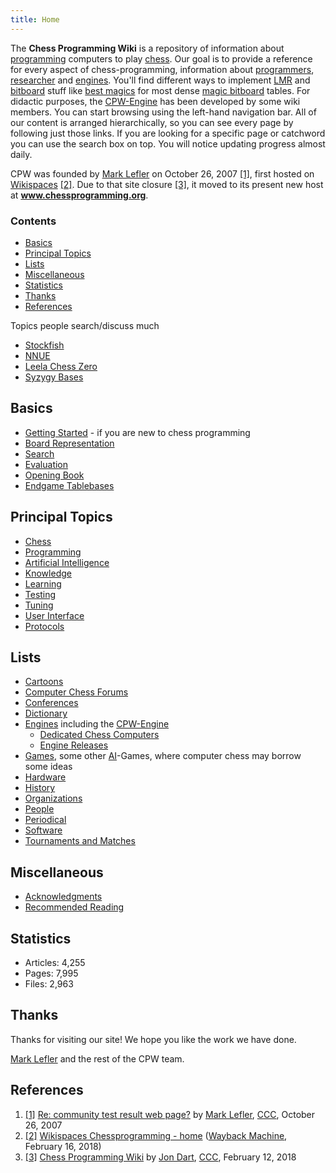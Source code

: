 ```yaml
---
title: Home
---
```

The **Chess Programming Wiki** is a repository of information about [programming](Programming "Programming") computers to play [chess](Chess "Chess"). Our goal is to provide a reference for every aspect of chess-programming, information about [programmers](Category:Programmer "Category:Programmer"), [researcher](Category:Researcher "Category:Researcher") and [engines](Engines). You'll find different ways to implement [LMR](Late_Move_Reductions "Late Move Reductions") and [bitboard](Bitboards "Bitboards") stuff like [best magics](Best_Magics_so_far "Best Magics so far") for most dense [magic bitboard](Magic_Bitboards "Magic Bitboards") tables. For didactic purposes, the [CPW-Engine](CPW-Engine "CPW-Engine") has been developed by some wiki members. You can start browsing using the left-hand navigation bar. All of our content is arranged hierarchically, so you can see every page by following just those links. If you are looking for a specific page or catchword you can use the search box on top. You will notice updating progress almost daily.


CPW was founded by [Mark Lefler](Mark_Lefler "Mark Lefler") on October 26, 2007 <a id="cite-note-1" href="#cite-ref-1">[1]</a>, first hosted on [Wikispaces](https://en.wikipedia.org/wiki/Wikispaces) <a id="cite-note-2" href="#cite-ref-2">[2]</a>. Due to that site closure <a id="cite-note-3" href="#cite-ref-3">[3]</a>, it moved to its present new host at **www.chessprogramming.org**.



### Contents


- [Basics](#basics)
- [Principal Topics](#principal-topics)
- [Lists](#lists)
- [Miscellaneous](#miscellaneous)
- [Statistics](#statistics)
- [Thanks](#thanks)
- [References](#references)






Topics people search/discuss much



* [Stockfish](Stockfish "Stockfish")
* [NNUE](NNUE "NNUE")
* [Leela Chess Zero](Leela_Chess_Zero "Leela Chess Zero")
* [Syzygy Bases](Syzygy_Bases "Syzygy Bases")


## Basics


* [Getting Started](Getting_Started "Getting Started") - if you are new to chess programming
* [Board Representation](Board_Representation "Board Representation")
* [Search](Search "Search")
* [Evaluation](Evaluation "Evaluation")
* [Opening Book](Opening_Book "Opening Book")
* [Endgame Tablebases](Endgame_Tablebases "Endgame Tablebases")


## Principal Topics


* [Chess](Chess "Chess")
* [Programming](Programming "Programming")
* [Artificial Intelligence](Artificial_Intelligence "Artificial Intelligence")
* [Knowledge](Knowledge "Knowledge")
* [Learning](Learning "Learning")
* [Testing](Engine_Testing "Engine Testing")
* [Tuning](Automated_Tuning "Automated Tuning")
* [User Interface](User_Interface "User Interface")
* [Protocols](Protocols "Protocols")


## Lists


* [Cartoons](Cartoons "Cartoons")
* [Computer Chess Forums](Computer_Chess_Forums "Computer Chess Forums")
* [Conferences](Conferences "Conferences")
* [Dictionary](Dictionary "Dictionary")
* [Engines](Engines "Engines") including the [CPW-Engine](CPW-Engine "CPW-Engine")
	+ [Dedicated Chess Computers](Dedicated_Chess_Computers "Dedicated Chess Computers")
	+ [Engine Releases](Engine_Releases "Engine Releases")
* [Games](Games "Games"), some other [AI](Artificial_Intelligence "Artificial Intelligence")-Games, where computer chess may borrow some ideas
* [Hardware](Hardware "Hardware")
* [History](History "History")
* [Organizations](Organizations "Organizations")
* [People](People "People")
* [Periodical](Periodical "Periodical")
* [Software](Software "Software")
* [Tournaments and Matches](Tournaments_and_Matches "Tournaments and Matches")


## Miscellaneous


* [Acknowledgments](Acknowledgments "Acknowledgments")
* [Recommended Reading](Recommended_Reading "Recommended Reading")


## Statistics


* Articles: 4,255
* Pages: 7,995
* Files: 2,963


## Thanks


Thanks for visiting our site!
We hope you like the work we have done.


[Mark Lefler](Mark_Lefler "Mark Lefler") and the rest of the CPW team.



## References


1. <a id="cite-ref-1" href="#cite-note-1">[1]</a> [Re: community test result web page?](http://www.talkchess.com/forum/viewtopic.php?t=17344&start=4) by [Mark Lefler](Mark_Lefler "Mark Lefler"), [CCC](CCC "CCC"), October 26, 2007
2. <a id="cite-ref-2" href="#cite-note-2">[2]</a> [Wikispaces Chessprogramming - home](http://web.archive.org/web/20180216204915/http://chessprogramming.wikispaces.com/) ([Wayback Machine](https://en.wikipedia.org/wiki/Wayback_Machine), February 16, 2018)
3. <a id="cite-ref-3" href="#cite-note-3">[3]</a> [Chess Programming Wiki](http://www.talkchess.com/forum/viewtopic.php?t=66573) by [Jon Dart](Jon_Dart "Jon Dart"), [CCC](CCC "CCC"), February 12, 2018





 
